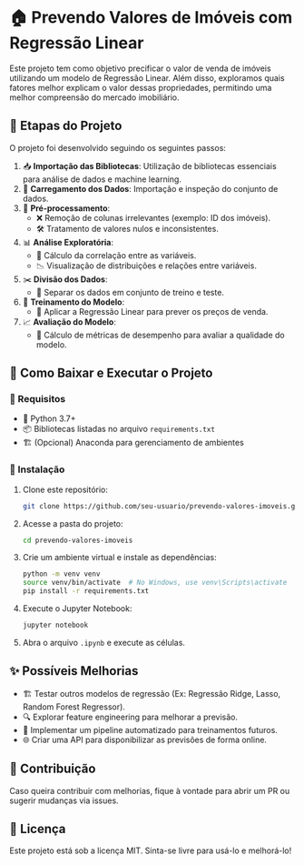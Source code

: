# 🏠 Prevendo Valores de Imóveis com Regressão Linear

Este projeto tem como objetivo precificar o valor de venda de imóveis utilizando um modelo de Regressão Linear. Além disso, exploramos quais fatores melhor explicam o valor dessas propriedades, permitindo uma melhor compreensão do mercado imobiliário.

## 📌 Etapas do Projeto

O projeto foi desenvolvido seguindo os seguintes passos:

1. 📥 **Importação das Bibliotecas**: Utilização de bibliotecas essenciais para análise de dados e machine learning.
2. 📂 **Carregamento dos Dados**: Importação e inspeção do conjunto de dados.
3. 🔄 **Pré-processamento**:
   - ❌ Remoção de colunas irrelevantes (exemplo: ID dos imóveis).
   - 🛠️ Tratamento de valores nulos e inconsistentes.
4. 📊 **Análise Exploratória**:
   - 🔎 Cálculo da correlação entre as variáveis.
   - 📉 Visualização de distribuições e relações entre variáveis.
5. ✂️ **Divisão dos Dados**:
   - 📏 Separar os dados em conjunto de treino e teste.
6. 🤖 **Treinamento do Modelo**:
   - 🔢 Aplicar a Regressão Linear para prever os preços de venda.
7. 📈 **Avaliação do Modelo**:
   - 📌 Cálculo de métricas de desempenho para avaliar a qualidade do modelo.

## 💾 Como Baixar e Executar o Projeto

### 🔧 Requisitos

- 🐍 Python 3.7+
- 📦 Bibliotecas listadas no arquivo `requirements.txt`
- 🏗️ (Opcional) Anaconda para gerenciamento de ambientes

### 🚀 Instalação

1. Clone este repositório:
   ```bash
   git clone https://github.com/seu-usuario/prevendo-valores-imoveis.git
   ```
2. Acesse a pasta do projeto:
   ```bash
   cd prevendo-valores-imoveis
   ```
3. Crie um ambiente virtual e instale as dependências:
   ```bash
   python -m venv venv
   source venv/bin/activate  # No Windows, use venv\Scripts\activate
   pip install -r requirements.txt
   ```
4. Execute o Jupyter Notebook:
   ```bash
   jupyter notebook
   ```
5. Abra o arquivo `.ipynb` e execute as células.

## ✨ Possíveis Melhorias

- 🏗️ Testar outros modelos de regressão (Ex: Regressão Ridge, Lasso, Random Forest Regressor).
- 🔍 Explorar feature engineering para melhorar a previsão.
- 🤖 Implementar um pipeline automatizado para treinamentos futuros.
- 🌐 Criar uma API para disponibilizar as previsões de forma online.

## 🤝 Contribuição

Caso queira contribuir com melhorias, fique à vontade para abrir um PR ou sugerir mudanças via issues.

## 📜 Licença

Este projeto está sob a licença MIT. Sinta-se livre para usá-lo e melhorá-lo!

